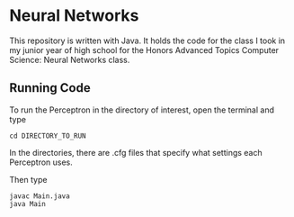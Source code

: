# Neural Networks
This repository is written with Java. It holds the code for the class I took in my junior year of high school for the Honors Advanced Topics Computer Science: Neural Networks class.

## Running Code
To run the Perceptron in the directory of interest, open the terminal and type
```
cd DIRECTORY_TO_RUN
```

In the directories, there are .cfg files that specify what settings each Perceptron uses.

Then type
```
javac Main.java
java Main
```
